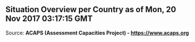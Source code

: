 ## Situation Overview per Country as of Mon, 20 Nov 2017 03:17:15 GMT

Source: **ACAPS (Assessment Capacities Project) - https://www.acaps.org**